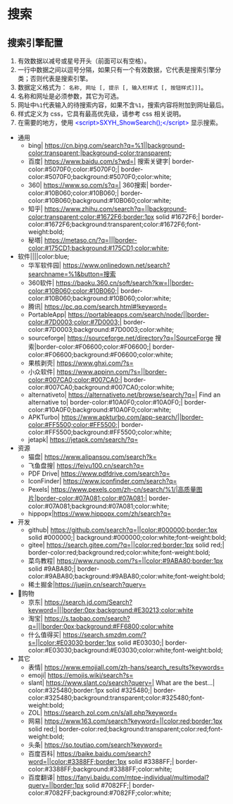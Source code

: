 # 搜索



## 搜索引擎配置

1. 有效数据以减号或星号开头（前面可以有空格）。
2. 一行中数据之间以逗号分隔，如果只有一个有效数据，它代表是搜索引擎分类；否则代表是搜索引擎。
3. 数据定义格式为： `名称, 网址 [, 提示 [, 输入栏样式 [, 按钮样式]]]`。
4. 名称和网址是必须参数，其它为可选。
5. 网址中`%1`代表输入的待搜索内容，如果不含`%1`，搜索内容将附加到网址最后。
6. 样式定义为 css，它具有最高优先级，请参考 css 相关说明。
7. 在需要的地方，使用 <span style="color:blue"><script</span><span style="color:blue">>SXYH_ShowSearch();</</span><span style="color:blue">script></span> 显示搜索。


- 通用
	- bing| https://cn.bing.com/search?q=%1||background-color:transparent;|background-color:transparent;
	- 百度| https://www.baidu.com/s?wd=| 搜索关键字| border-color:#5070F0;color:#5070F0;| border-color:#5070F0;background:#5070F0;color:white;
	- 360| https://www.so.com/s?q=| 360搜索| border-color:#10B060;color:#10B060;| border-color:#10B060;background:#10B060;color:white;
	- 知乎| https://www.zhihu.com/search?q=||background-color:transparent;color:#1672F6;border:1px solid #1672F6;| border-color:#1672F6;background:transparent;color:#1672F6;font-weight:bold;
    - 秘塔| https://metaso.cn/?q=|||border-color:#175CD1;background:#175CD1;color:white;
- 软件||||color:blue;
    - 华军软件园| https://www.onlinedown.net/search?searchname=%1&button=搜索
	- 360软件| https://baoku.360.cn/soft/search?kw=||border-color:#10B060;color:#10B060;| border-color:#10B060;background:#10B060;color:white;
	- 腾讯| https://pc.qq.com/search.html#!keyword=
	- PortableApp| https://portableapps.com/search/node/||border-color:#7D0003;color:#7D0003;| border-color:#7D0003;background:#7D0003;color:white;
	- sourceforge| https://sourceforge.net/directory?q=|SourceForge 搜索|border-color:#F06600;color:#F06600;| border-color:#F06600;background:#F06600;color:white;
	- 果核剥壳| https://www.ghxi.com/?s=
	- 小众软件| https://www.appinn.com/?s=||border-color:#007CA0;color:#007CA0;| border-color:#007CA0;background:#007CA0;color:white;
	- alternativeto| https://alternativeto.net/browse/search/?q=| Find an alternative to| border-color:#10A0F0;color:#10A0F0;| border-color:#10A0F0;background:#10A0F0;color:white;
	- APKTurbo| https://www.apkturbo.com/app-search/||border-color:#FF5500;color:#FF5500;| border-color:#FF5500;background:#FF5500;color:white;
	- jetapk| https://jetapk.com/search/?q=
- 资源
	- 猫盘| https://www.alipansou.com/search?k=
	- 飞鱼盘搜| https://feiyu100.cn/search?q=
	- PDF Drive| https://www.pdfdrive.com/search?q=
	- IconFinder| https://www.iconfinder.com/search?q=
	- Pexels| https://www.pexels.com/zh-cn/search/%1/|高质量图片|border-color:#07A081;color:#07A081;| border-color:#07A081;background:#07A081;color:white;
	- hippopx|https://www.hippopx.com/zh/search?q=
- 开发
	- github| https://github.com/search?q=||color:#000000;border:1px solid #000000;| background:#000000;color:white;font-weight:bold;
	- gitee| https://search.gitee.com/?q=||color:red;border:1px solid red;| border-color:red;background:red;color:white;font-weight:bold;
	- 菜鸟教程| https://www.runoob.com/?s=||color:#9ABA80;border:1px solid #9ABA80;| border-color:#9ABA80;background:#9ABA80;color:white;font-weight:bold;
	- 稀土掘金|https://juejin.cn/search?query=
- 🛒购物
    - 京东| https://search.jd.com/Search?keyword=|||border:0px;background:#E30213;color:white
    - 淘宝| https://s.taobao.com/search?q=|||border:0px;background:#FF6800;color:white
    - 什么值得买| https://search.smzdm.com/?s=||color:#E03030;border:1px solid #E03030;| border-color:#E03030;background:#E03030;color:white;font-weight:bold;
- 其它
	- 表情| https://www.emojiall.com/zh-hans/search_results?keywords=
	- emoji| https://emojis.wiki/search?s=
	- slant| https://www.slant.co/search?query=| What are the best...| color:#325480;border:1px solid #325480;| border-color:#325480;background:transparent;color:#325480;font-weight:bold;
	- ZOL| https://search.zol.com.cn/s/all.php?keyword=
	- 网易| https://www.163.com/search?keyword=||color:red;border:1px solid red;| border-color:red;background:transparent;color:red;font-weight:bold;
	- 头条| https://so.toutiao.com/search?keyword=
	- 百度百科| https://baike.baidu.com/search?word=||color:#3388FF;border:1px solid #3388FF;| border-color:#3388FF;background:#3388FF;color:white;
	- 百度翻译| https://fanyi.baidu.com/mtpe-individual/multimodal?query=||border:1px solid #7082FF;| border-color:#7082FF;background:#7082FF;color:white;
	